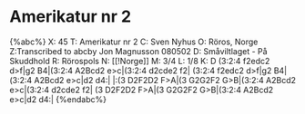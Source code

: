 # Amerikatur nr 2

{%abc%}
X: 45
T: Amerikatur nr 2
C: Sven Nyhus
O: Röros, Norge
Z:Transcribed to abcby Jon Magnusson 080502
D: Småviltlaget - På Skuddhold
R: Rörospols
N: [[!Norge]]
M: 3/4
L: 1/8
K: D
(3:2:4 f2edc2 d>f|g2 B4|(3:2:4 A2Bcd2 e>c|(3:2:4 d2cde2 f2|
(3:2:4 f2edc2 d>f|g2 B4|(3:2:4 A2Bcd2 e>c|d2 d4:|
|:(3 D2F2D2 F>A|(3 G2G2F2 G>B|(3:2:4 A2Bcd2 e>c|(3:2:4 d2cde2 f2|
(3 D2F2D2 F>A|(3 G2G2F2 G>B|(3:2:4 A2Bcd2 e>c|d2 d4:|
{%endabc%}

